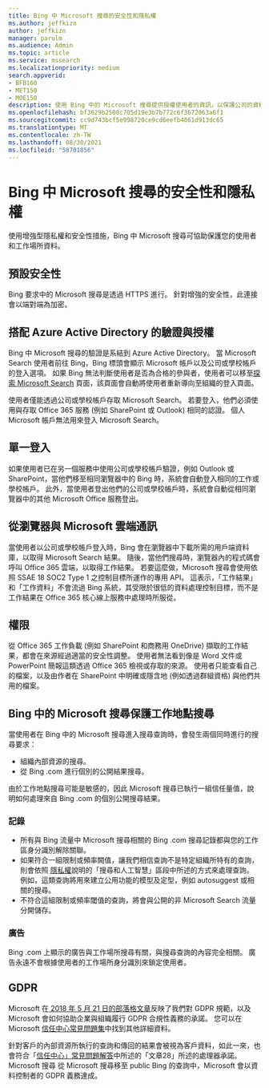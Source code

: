 ```yaml
---
title: Bing 中 Microsoft 搜尋的安全性和隱私權
ms.author: jeffkizn
author: jeffkizn
manager: parulm
ms.audience: Admin
ms.topic: article
ms.service: mssearch
ms.localizationpriority: medium
search.appverid:
- BFB160
- MET150
- MOE150
description: 使用 Bing 中的 Microsoft 搜尋提供授權使用者的資訊，以保護公司的資料和使用者。
ms.openlocfilehash: bf3629b2508c705d19e3b7b772c6f3672063a6f1
ms.sourcegitcommit: cc9d743bcf5e998720ce9cd6eefb4061d913dc65
ms.translationtype: MT
ms.contentlocale: zh-TW
ms.lasthandoff: 08/30/2021
ms.locfileid: "58701856"
---
```

# <a name="security-and-privacy-for-microsoft-search-in-bing"></a>Bing 中 Microsoft 搜尋的安全性和隱私權

使用增強型隱私權和安全性措施，Bing 中 Microsoft 搜尋可協助保護您的使用者和工作場所資料。

## <a name="secure-by-default"></a>預設安全性

Bing 要求中的 Microsoft 搜尋是透過 HTTPS 進行。 針對增強的安全性，此連接會以端對端為加密。
  
## <a name="authentication-and-authorization-with-azure-active-directory"></a>搭配 Azure Active Directory 的驗證與授權

Bing 中 Microsoft 搜尋的驗證是系結到 Azure Active Directory。 當 Microsoft Search 使用者前往 Bing，Bing 標頭會顯示 Microsoft 帳戶以及公司或學校帳戶的登入選項。 如果 Bing 無法判斷使用者是否為合格的參與者，使用者可以移至[探索 Microsoft Search](https://www.bing.com/business/explore) 頁面，該頁面會自動將使用者重新導向至組織的登入頁面。

使用者僅能透過公司或學校帳戶存取 Microsoft Search。 若要登入，他們必須使用與存取 Office 365 服務 (例如 SharePoint 或 Outlook) 相同的認證。 個人 Microsoft 帳戶無法用來登入 Microsoft Search。

## <a name="single-sign-on"></a>單一登入

如果使用者已在另一個服務中使用公司或學校帳戶驗證，例如 Outlook 或 SharePoint，當他們移至相同瀏覽器中的 Bing 時，系統會自動登入相同的工作或學校帳戶。 此外，當使用者登出他們的公司或學校帳戶時，系統會自動從相同瀏覽器中的其他 Microsoft Office 服務登出。
  
## <a name="communicates-with-the-microsoft-cloud-from-the-browser"></a>從瀏覽器與 Microsoft 雲端通訊

當使用者以公司或學校帳戶登入時，Bing 會在瀏覽器中下載所需的用戶端資料庫，以取得 Microsoft Search 結果。 隨後，當他們搜尋時，瀏覽器內的程式碼會呼叫 Office 365 雲端，以取得工作結果。 若要這麼做，Microsoft 搜尋會使用依照 SSAE 18 SOC2 Type 1 之控制目標所運作的專用 API。 這表示，「工作結果」和「工作資料」不會流過 Bing 系統，其受限於很低的資料處理控制目標，而不是工作結果在 Office 365 核心線上服務中處理時所服從。
  
## <a name="permissions"></a>權限

從 Office 365 工作負載 (例如 SharePoint 和商務用 OneDrive) 擷取的工作結果，都會在來源經過適當的安全性調整。 使用者無法看到像是 Word 文件或 PowerPoint 簡報這類透過 Office 365 檢視或存取的來源。 使用者只能查看自己的檔案，以及由作者在 SharePoint 中明確或隱含地 (例如透過群組資格) 與他們共用的檔案。

## <a name="microsoft-search-in-bing-protects-workplace-searches"></a>Bing 中的 Microsoft 搜尋保護工作地點搜尋

當使用者在 Bing 中的 Microsoft 搜尋進入搜尋查詢時，會發生兩個同時進行的搜尋要求：

- 組織內部資源的搜尋。
- 從 Bing .com 進行個別的公開結果搜尋。

由於工作地點搜尋可能是敏感的，因此 Microsoft 搜尋已執行一組信任量值，說明如何處理來自 Bing .com 的個別公開搜尋結果。

### <a name="logging"></a>記錄

- 所有與 Bing 流量中 Microsoft 搜尋相關的 Bing .com 搜尋記錄都與您的工作區身分識別解除關聯。
- 如果符合一組限制或頻率闕值，讓我們相信查詢不是特定組織所特有的查詢，則會依照 [隱私權](https://privacy.microsoft.com/privacystatement)說明的「搜尋和人工智慧」區段中所述的方式來處理查詢。 例如，這類查詢將用來建立公用功能的模型及定型，例如 autosuggest 或相關的搜尋。
- 不符合這組限制或頻率閾值的查詢，將會與公開的非 Microsoft Search 流量分開儲存。

### <a name="advertising"></a>廣告

Bing .com 上顯示的廣告與工作場所搜尋有關，與搜尋查詢的內容完全相關。 廣告永遠不會根據使用者的工作場所身分識別來鎖定使用者。

## <a name="gdpr"></a>GDPR

Microsoft 在[ 2018 年 5 月 21 日的部落格文章](https://blogs.microsoft.com/on-the-issues/2018/05/21/microsofts-commitment-to-gdpr-privacy-and-putting-customers-in-control-of-their-own-data/)反映了我們對 GDPR 規範，以及 Microsoft 會如何協助企業與組織履行 GDPR 合規性義務的承諾。 您可以在 Microsoft [信任中心常見問題集](https://www.microsoft.com/trustcenter/privacy/gdpr/gdpr-faqs)中找到其他詳細資料。

針對客戶的內部資源所執行的查詢和傳回的結果會被視為客戶資料，如此一來，也會符合「[信任中心」常見問題解答](https://www.microsoft.com/trustcenter/privacy/gdpr/gdpr-faqs)中所述的「文章28」所述的處理器承諾。 Microsoft 搜尋 從 Microsoft 搜尋移至 public Bing 的查詢中，Microsoft 會以資料控制者的 GDPR 義務達成。

